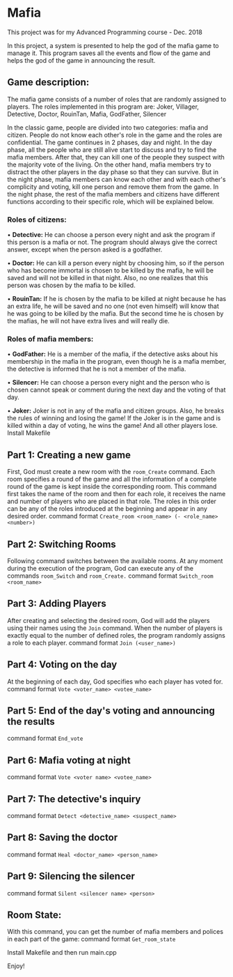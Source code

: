 # Mafia
This project was for my Advanced Programming course - Dec. 2018

In this project, a system is presented to help the god of the mafia game to manage it. This program saves all the events and flow of the game and helps the god of the game in announcing the result.


## Game description:
The mafia game consists of a number of roles that are randomly assigned to players. The roles implemented in this program are:
Joker, Villager, Detective, Doctor, RouinTan, Mafia, GodFather, Silencer

In the classic game, people are divided into two categories: mafia and citizen. People do not know each other's role in the game and the roles are confidential. The game continues in 2 phases, day and night. In the day phase, all the people who are still alive start to discuss and try to find the mafia members. After that, they can kill one of the people they suspect with the majority vote of the living. On the other hand, mafia members try to distract the other players in the day phase so that they can survive. But in the night phase, mafia members can know each other and with each other's complicity and voting, kill one person and remove them from the game. In the night phase, the rest of the mafia members and citizens have different functions according to their specific role, which will be explained below.

### Roles of citizens:
• **Detective:** He can choose a person every night and ask the program if this person is a mafia or not. The program should always give the correct answer, except when the person asked is a godfather. 


• **Doctor:** He can kill a person every night by choosing him, so if the person who has become immortal is chosen to be killed by the mafia, he will be saved and will not be killed in that night. Also, no one realizes that this person was chosen by the mafia to be killed.


• **RouinTan:** If he is chosen by the mafia to be killed at night because he has an extra life, he will be saved and no one (not even himself) will know that he was going to be killed by the mafia. But the second time he is chosen by the mafias, he will not have extra lives and will really die.


### Roles of mafia members:
• **GodFather:** He is a member of the mafia, if the detective asks about his membership in the mafia in the program, even though he is a mafia member, the detective is informed that he is not a member of the mafia.

• **Silencer:** He can choose a person every night and the person who is chosen cannot speak or comment during the next day and the voting of that day.


• **Joker:** Joker is not in any of the mafia and citizen groups. Also, he breaks the rules of winning and losing the game! If the Joker is in the game and is killed within a day of voting, he wins the game! And all other players lose.
Install Makefile

## Part 1: Creating a new game
First, God must create a new room with the `room_Create` command. Each room specifies a round of the game and all the information of a complete round of the game is kept inside the corresponding room. This command first takes the name of the room and then for each role, it receives the name and number of players who are placed in that role.
The roles in this order can be any of the roles introduced at the beginning and appear in any desired order.
command format `Create_room <room_name> (- <role_name> <number>)`


## Part 2: Switching Rooms 
Following command switches between the available rooms. At any moment during the execution of the program, God can execute any of the commands `room_Switch` and `room_Create.`
command format `Switch_room <room_name>`


## Part 3: Adding Players
After creating and selecting the desired room, God will add the players using their names using the `Join` command. When the number of players is exactly equal to the number of defined roles, the program randomly assigns a role to each player.
command format `Join (<user_name>)`

## Part 4: Voting on the day
At the beginning of each day, God specifies who each player has voted for.
command format `Vote <voter_name> <votee_name>`

## Part 5: End of the day's voting and announcing the results
command format `End_vote`

## Part 6: Mafia voting at night
command format `Vote <voter name> <votee_name>`


## Part 7: The detective's inquiry
command format `Detect <detective_name> <suspect_name>`


## Part 8: Saving the doctor
command format `Heal <doctor_name> <person_name>`

## Part 9: Silencing the silencer
command format `Silent <silencer name> <person>`

## Room State: 
With this command, you can get the number of mafia members and polices in each part of the game:
command format `Get_room_state`

Install Makefile and then run main.cpp


Enjoy! 


